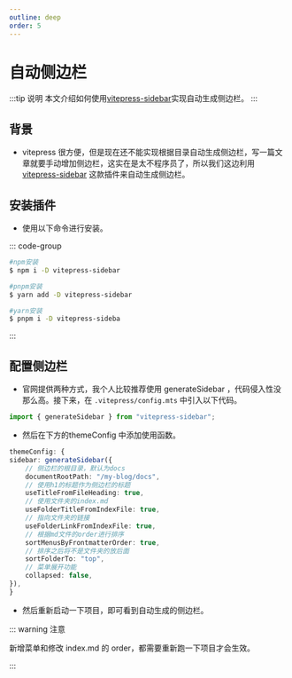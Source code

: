 ```yaml
---
outline: deep
order: 5
---
```


# 自动侧边栏

<ArticleMetadata />

:::tip 说明
本文介绍如何使用[vitepress-sidebar](https://vitepress-sidebar.cdget.com/zhHans/)实现自动生成侧边栏。
:::

## 背景

- vitepress 很方便，但是现在还不能实现根据目录自动生成侧边栏，写一篇文章就要手动增加侧边栏，这实在是太不程序员了，所以我们这边利用 <u>vitepress-sidebar</u> 这款插件来自动生成侧边栏。

## 安装插件

- 使用以下命令进行安装。

::: code-group

```sh [npm]
#npm安装
$ npm i -D vitepress-sidebar
```

```sh [pnpm]
#pnpm安装
$ yarn add -D vitepress-sidebar
```

```sh [yarn]
#yarn安装
$ pnpm i -D vitepress-sideba
```

:::

## 配置侧边栏

- 官网提供两种方式，我个人比较推荐使用 <span class="marker-evy">generateSidebar</span> ，代码侵入性没那么高。接下来，在 `.vitepress/config.mts` 中引入以下代码。

```ts
import { generateSidebar } from "vitepress-sidebar";
```

- 然后在下方的<span class="marker-evy">themeConfig</span> 中添加使用函数。

```ts
themeConfig: {
sidebar: generateSidebar({
    // 侧边栏的根目录，默认为docs
    documentRootPath: "/my-blog/docs",
    // 使用h1的标题作为侧边栏的标题
    useTitleFromFileHeading: true,
    // 使用文件夹的index.md
    useFolderTitleFromIndexFile: true,
    // 指向文件夹的链接
    useFolderLinkFromIndexFile: true,
    // 根据md文件的order进行排序
    sortMenusByFrontmatterOrder: true,
    // 排序之后将不是文件夹的放后面
    sortFolderTo: "top",
    // 菜单展开功能
    collapsed: false,
}),
}
```

- 然后重新启动一下项目，即可看到自动生成的侧边栏。

::: warning 注意

新增菜单和修改 index.md 的 order，都需要重新跑一下项目才会生效。

:::

<LastUpdated time="2024/11/14 22:10:36"/>

